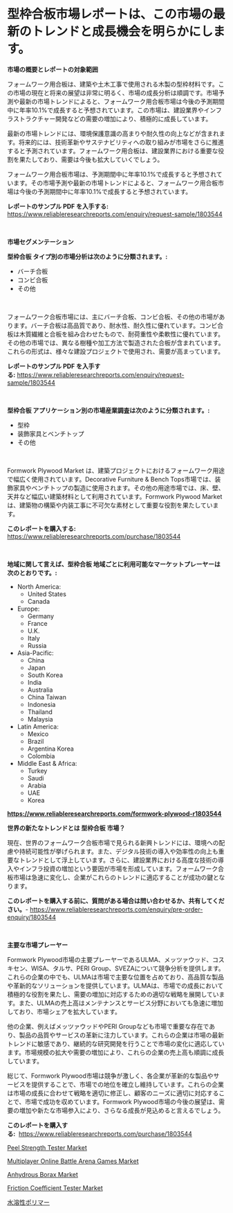 <p><h1>型枠合板市場レポートは、この市場の最新のトレンドと成長機会を明らかにします。</h1></p><p><strong>市場の概要とレポートの対象範囲</strong></p>
<p><p>フォームワーク用合板は、建築や土木工事で使用される木製の型枠材料です。この市場の現在と将来の展望は非常に明るく、市場の成長分析は順調です。市場予測や最新の市場トレンドによると、フォームワーク用合板市場は今後の予測期間中に年率10.1%で成長すると予想されています。この市場は、建設業界やインフラストラクチャー開発などの需要の増加により、積極的に成長しています。</p><p>最新の市場トレンドには、環境保護意識の高まりや耐久性の向上などが含まれます。将来的には、技術革新やサステナビリティへの取り組みが市場をさらに推進すると予測されています。フォームワーク用合板は、建設業界における重要な役割を果たしており、需要は今後も拡大していくでしょう。</p><p>フォームワーク用合板市場は、予測期間中に年率10.1%で成長すると予想されています。その市場予測や最新の市場トレンドによると、フォームワーク用合板市場は今後の予測期間中に年率10.1%で成長すると予想されています。</p></p>
<p><strong>レポートのサンプル PDF を入手する:</strong> <a href="https://www.reliableresearchreports.com/enquiry/request-sample/1803544">https://www.reliableresearchreports.com/enquiry/request-sample/1803544</a></p>
<p>&nbsp;</p>
<p><strong>市場セグメンテーション</strong></p>
<p><strong>型枠合板 タイプ別の市場分析は次のように分類されます。:</strong></p>
<p><ul><li>バーチ合板</li><li>コンビ合板</li><li>その他</li></ul></p>
<p>&nbsp;</p>
<p><p>フォームワーク合板市場には、主にバーチ合板、コンビ合板、その他の市場があります。バーチ合板は高品質であり、耐水性、耐久性に優れています。コンビ合板は木質繊維と合板を組み合わせたもので、耐荷重性や柔軟性に優れています。その他の市場では、異なる樹種や加工方法で製造された合板が含まれています。これらの形式は、様々な建設プロジェクトで使用され、需要が高まっています。</p></p>
<p><strong>レポートのサンプル PDF を入手する:</strong>&nbsp;<a href="https://www.reliableresearchreports.com/enquiry/request-sample/1803544">https://www.reliableresearchreports.com/enquiry/request-sample/1803544</a></p>
<p>&nbsp;</p>
<p><strong> 型枠合板 アプリケーション別の市場産業調査は次のように分類されます。:</strong></p>
<p><ul><li>型枠</li><li>装飾家具とベンチトップ</li><li>その他</li></ul></p>
<p>&nbsp;</p>
<p><p>Formwork Plywood Market は、建築プロジェクトにおけるフォームワーク用途で幅広く使用されています。Decorative Furniture & Bench Tops市場では、装飾家具やベンチトップの製造に使用されます。その他の用途市場では、床、壁、天井など幅広い建築材料として利用されています。Formwork Plywood Market は、建築物の構築や内装工事に不可欠な素材として重要な役割を果たしています。</p></p>
<p><strong>このレポートを購入する:</strong>&nbsp; <a href="https://www.reliableresearchreports.com/purchase/1803544">https://www.reliableresearchreports.com/purchase/1803544</a></p>
<p>&nbsp;</p>
<p><strong>地域に関して言えば、型枠合板 地域ごとに利用可能なマーケットプレーヤーは次のとおりです。:</strong></p>
<p><ul>
    <li>
        North America:
        <ul>
            <li>United States</li>
            <li>Canada</li>
        </ul>
    </li>
    <li>
        Europe:
        <ul>
            <li>Germany</li>
            <li>France</li>
            <li>U.K.</li>
            <li>Italy</li>
            <li>Russia</li>
        </ul>
    </li>
    <li>
        Asia-Pacific:
        <ul>
            <li>China</li>
            <li>Japan</li>
            <li>South Korea</li>
            <li>India</li>
            <li>Australia</li>
            <li>China Taiwan</li>
            <li>Indonesia</li>
            <li>Thailand</li>
            <li>Malaysia</li>
        </ul>
    </li>
    <li>
        Latin America:
        <ul>
            <li>Mexico</li>
            <li>Brazil</li>
            <li>Argentina Korea</li>
            <li>Colombia</li>
        </ul>
    </li>
    <li>
        Middle East & Africa:
        <ul>
            <li>Turkey</li>
            <li>Saudi</li>
            <li>Arabia</li>
            <li>UAE</li>
            <li>Korea</li>
        </ul>
    </li>
    </ul></p>
<p><strong><a href="https://www.reliableresearchreports.com/formwork-plywood-r1803544">https://www.reliableresearchreports.com/formwork-plywood-r1803544</a></strong>&nbsp;</p>
<p><strong>世界の新たなトレンドとは 型枠合板 市場？</strong></p>
<p><p>現在、世界のフォームワーク合板市場で見られる新興トレンドには、環境への配慮や持続可能性が挙げられます。また、デジタル技術の導入や効率性の向上も重要なトレンドとして浮上しています。さらに、建設業界における高度な技術の導入やインフラ投資の増加という要因が市場を形成しています。フォームワーク合板市場は急速に変化し、企業がこれらのトレンドに適応することが成功の鍵となります。</p></p>
<p><strong>このレポートを購入する前に、質問がある場合は問い合わせるか、共有してください。</strong>- <a href="https://www.reliableresearchreports.com/enquiry/pre-order-enquiry/1803544">https://www.reliableresearchreports.com/enquiry/pre-order-enquiry/1803544</a></p>
<p>&nbsp;</p>
<p><strong>主要な市場プレーヤー</strong></p>
<p><p>Formwork Plywood市場の主要プレーヤーであるULMA、メッツァウッド、コスキセン、WISA、タルサ、PERI Group、SVEZAについて競争分析を提供します。これらの企業の中でも、ULMAは市場で主要な位置を占めており、高品質な製品や革新的なソリューションを提供しています。ULMAは、市場での成長において積極的な役割を果たし、需要の増加に対応するための適切な戦略を展開しています。また、ULMAの売上高はメンテナンスとサービス分野においても急速に増加しており、市場シェアを拡大しています。</p><p>他の企業、例えばメッツァウッドやPERI Groupなども市場で重要な存在であり、製品の品質やサービスの革新に注力しています。これらの企業は市場の最新トレンドに敏感であり、継続的な研究開発を行うことで市場の変化に適応しています。市場規模の拡大や需要の増加により、これらの企業の売上高も順調に成長しています。</p><p>総じて、Formwork Plywood市場は競争が激しく、各企業が革新的な製品やサービスを提供することで、市場での地位を確立し維持しています。これらの企業は市場の成長に合わせて戦略を適切に修正し、顧客のニーズに適切に対応することで、市場で成功を収めています。Formwork Plywood市場の今後の展望は、需要の増加や新たな市場参入により、さらなる成長が見込めると言えるでしょう。</p></p>
<p><strong>このレポートを購入する:</strong>&nbsp;&nbsp;<a href="https://www.reliableresearchreports.com/purchase/1803544">https://www.reliableresearchreports.com/purchase/1803544</a></p>
<p><p><a href="https://github.com/joannesouthgate/Market-Research-Report-List-3/blob/main/peel-strength-tester-market.md">Peel Strength Tester Market</a></p><p><a href="https://three-jumbo-f6d.notion.site/Multiplayer-Online-Battle-Arena-Games-Market-Trends-Forecast-and-Competitive-Analysis-to-2031-0e4bb2e12e764a6ea7bde4db43f537fe">Multiplayer Online Battle Arena Games Market</a></p><p><a href="https://issuu.com/reportprime-2/docs/anhydrous-borax-market-size-2030.pptx">Anhydrous Borax Market</a></p><p><a href="https://github.com/sofayahoo2023/Market-Research-Report-List-4/blob/main/friction-coefficient-tester-market.md">Friction Coefficient Tester Market</a></p><p><a href="https://github.com/pepo3k/Market-Research-Report-List-1/blob/main/518863134618.md">水溶性ポリマー</a></p></p>